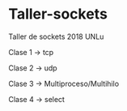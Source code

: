 # Taller-sockets
Taller de sockets 2018 UNLu

Clase 1 -> tcp

Clase 2 -> udp

Clase 3 -> Multiproceso/Multihilo

Clase 4 -> select
